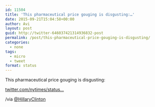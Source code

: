 ```yaml
---
id: 11504
title: 'This pharmaceutical price gouging is disgusting:…'
date: 2015-09-21T15:04:58+00:00
author: Avi
layout: post
guid: http://twitter-646037421314936832-post
permalink: /post/this-pharmaceutical-price-gouging-is-disgusting/
categories:
  - none
tags:
  - micro
  - tweet
format: status
---
```

This pharmaceutical price gouging is disgusting:

[twitter.com/nytimes/status…](https://twitter.com/nytimes/status/645656049882632192)

/via [@HillaryClinton](http://twitter.com/HillaryClinton)